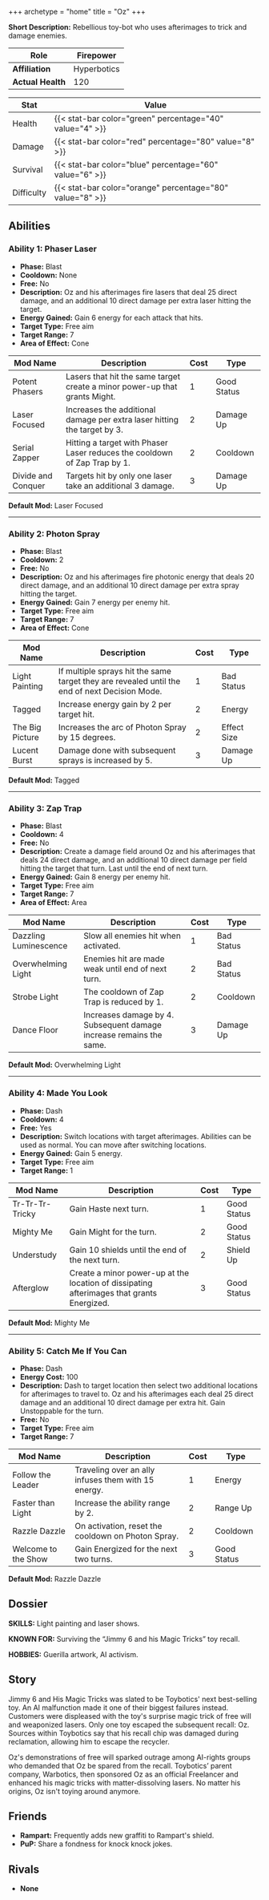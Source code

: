 +++
archetype = "home"
title = "Oz"
+++

**Short Description:** Rebellious toy-bot who uses afterimages to trick and damage enemies.

| **Role**          | Firepower   |
| ----------------- | ----------- |
| **Affiliation**   | Hyperbotics |
| **Actual Health** | 120         |

| **Stat**   | **Value**                                                 |
| ---------- | --------------------------------------------------------- |
| Health     | {{< stat-bar color="green" percentage="40" value="4" >}}  |
| Damage     | {{< stat-bar color="red" percentage="80" value="8" >}}    |
| Survival   | {{< stat-bar color="blue" percentage="60" value="6" >}}   |
| Difficulty | {{< stat-bar color="orange" percentage="80" value="8" >}} |

## Abilities

### Ability 1: Phaser Laser

- **Phase:** Blast
- **Cooldown:** None
- **Free:** No
- **Description:** Oz and his afterimages fire lasers that deal 25 direct damage, and an additional 10 direct damage per extra laser hitting the target.
- **Energy Gained:** Gain 6 energy for each attack that hits.
- **Target Type:** Free aim
- **Target Range:** 7
- **Area of Effect:** Cone

| **Mod Name**       | **Description**                                                            | **Cost** | **Type**    |
| ------------------ | -------------------------------------------------------------------------- | -------- | ----------- |
| Potent Phasers     | Lasers that hit the same target create a minor power-up that grants Might. | 1        | Good Status |
| Laser Focused      | Increases the additional damage per extra laser hitting the target by 3.   | 2        | Damage Up   |
| Serial Zapper      | Hitting a target with Phaser Laser reduces the cooldown of Zap Trap by 1.  | 2        | Cooldown    |
| Divide and Conquer | Targets hit by only one laser take an additional 3 damage.                 | 3        | Damage Up   |

**Default Mod:** Laser Focused

---

### Ability 2: Photon Spray

- **Phase:** Blast
- **Cooldown:** 2
- **Free:** No
- **Description:** Oz and his afterimages fire photonic energy that deals 20 direct damage, and an additional 10 direct damage per extra spray hitting the target.
- **Energy Gained:** Gain 7 energy per enemy hit.
- **Target Type:** Free aim
- **Target Range:** 7
- **Area of Effect:** Cone

| **Mod Name**    | **Description**                                                                               | **Cost** | **Type**    |
| --------------- | --------------------------------------------------------------------------------------------- | -------- | ----------- |
| Light Painting  | If multiple sprays hit the same target they are revealed until the end of next Decision Mode. | 1        | Bad Status  |
| Tagged          | Increase energy gain by 2 per target hit.                                                     | 2        | Energy      |
| The Big Picture | Increases the arc of Photon Spray by 15 degrees.                                              | 2        | Effect Size |
| Lucent Burst    | Damage done with subsequent sprays is increased by 5.                                         | 3        | Damage Up   |

**Default Mod:** Tagged

---

### Ability 3: Zap Trap

- **Phase:** Blast
- **Cooldown:** 4
- **Free:** No
- **Description:** Create a damage field around Oz and his afterimages that deals 24 direct damage, and an additional 10 direct damage per field hitting the target that turn. Last until the end of next turn.
- **Energy Gained:** Gain 8 energy per enemy hit.
- **Target Type:** Free aim
- **Target Range:** 7
- **Area of Effect:** Area

| **Mod Name**          | **Description**                                                     | **Cost** | **Type**   |
| --------------------- | ------------------------------------------------------------------- | -------- | ---------- |
| Dazzling Luminescence | Slow all enemies hit when activated.                                | 1        | Bad Status |
| Overwhelming Light    | Enemies hit are made weak until end of next turn.                   | 2        | Bad Status |
| Strobe Light          | The cooldown of Zap Trap is reduced by 1.                           | 2        | Cooldown   |
| Dance Floor           | Increases damage by 4. Subsequent damage increase remains the same. | 3        | Damage Up  |

**Default Mod:** Overwhelming Light

---

### Ability 4: Made You Look

- **Phase:** Dash
- **Cooldown:** 4
- **Free:** Yes
- **Description:** Switch locations with target afterimages. Abilities can be used as normal. You can move after switching locations.
- **Energy Gained:** Gain 5 energy.
- **Target Type:** Free aim
- **Target Range:** 1

| **Mod Name**    | **Description**                                                                           | **Cost** | **Type**    |
| --------------- | ----------------------------------------------------------------------------------------- | -------- | ----------- |
| Tr-Tr-Tr-Tricky | Gain Haste next turn.                                                                     | 1        | Good Status |
| Mighty Me       | Gain Might for the turn.                                                                  | 2        | Good Status |
| Understudy      | Gain 10 shields until the end of the next turn.                                           | 2        | Shield Up   |
| Afterglow       | Create a minor power-up at the location of dissipating afterimages that grants Energized. | 3        | Good Status |

**Default Mod:** Mighty Me

---

### Ability 5: Catch Me If You Can

- **Phase:** Dash
- **Energy Cost:** 100
- **Description:** Dash to target location then select two additional locations for afterimages to travel to. Oz and his afterimages each deal 25 direct damage and an additional 10 direct damage per extra hit. Gain Unstoppable for the turn.
- **Free:** No
- **Target Type:** Free aim
- **Target Range:** 7

| **Mod Name**        | **Description**                                     | **Cost** | **Type**    |
| ------------------- | --------------------------------------------------- | -------- | ----------- |
| Follow the Leader   | Traveling over an ally infuses them with 15 energy. | 1        | Energy      |
| Faster than Light   | Increase the ability range by 2.                    | 2        | Range Up    |
| Razzle Dazzle       | On activation, reset the cooldown on Photon Spray.  | 2        | Cooldown    |
| Welcome to the Show | Gain Energized for the next two turns.              | 3        | Good Status |

**Default Mod:** Razzle Dazzle

## Dossier

**SKILLS:** Light painting and laser shows.

**KNOWN FOR:** Surviving the “Jimmy 6 and his Magic Tricks” toy recall.

**HOBBIES:** Guerilla artwork, AI activism.

## Story

Jimmy 6 and His Magic Tricks was slated to be Toybotics' next best-selling toy. An AI malfunction made it one of their biggest failures instead. Customers were displeased with the toy's surprise magic trick of free will and weaponized lasers. Only one toy escaped the subsequent recall: Oz. Sources within Toybotics say that his recall chip was damaged during reclamation, allowing him to escape the recycler.

Oz's demonstrations of free will sparked outrage among AI-rights groups who demanded that Oz be spared from the recall. Toybotics’ parent company, Warbotics, then sponsored Oz as an official Freelancer and enhanced his magic tricks with matter-dissolving lasers. No matter his origins, Oz isn't toying around anymore.

## Friends

- **Rampart:** Frequently adds new graffiti to Rampart's shield.
- **PuP:** Share a fondness for knock knock jokes.

## Rivals

- **None**
